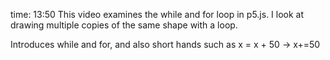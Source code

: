time: 13:50
This video examines the while and for loop in p5.js. I look at drawing multiple copies of the same shape with a loop.

Introduces while and for, and also short hands such as x = x +  50 -> x+=50
